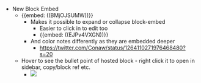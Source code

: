 - New Block Embed
    - {{embed: ((BMjOJSUMW))}}
        - Makes it possible to expand or collapse block-embed 
            - Easier to click in to edit too
            - {{embed: ((EJPv4VXGN))}}
        - And color notes differently as they are embedded deeper 
            - https://twitter.com/Conaw/status/1264110271976468480?s=20
    - Hover to see the bullet point of hosted block - right click it to open in sidebar, copy/block ref etc.
        - ![](https://firebasestorage.googleapis.com/v0/b/firescript-577a2.appspot.com/o/imgs%2Fapp%2Fhelp%2FZ6pM8hzvV4.png?alt=media&token=bd3bb0c4-b607-4088-87e9-ffe8152a3f4c)
